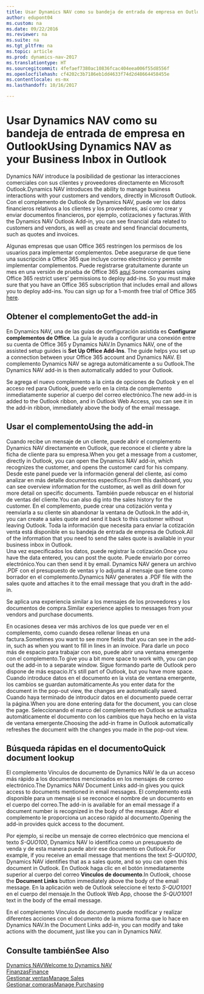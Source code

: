 ```yaml
---
title: Usar Dynamics NAV como su bandeja de entrada de empresa en Outlook
author: edupont04
ms.custom: na
ms.date: 09/22/2016
ms.reviewer: na
ms.suite: na
ms.tgt_pltfrm: na
ms.topic: article
ms.prod: dynamics-nav-2017
ms.translationtype: HT
ms.sourcegitcommit: 4fefaef7380ac10836fcac404eea006f55d8556f
ms.openlocfilehash: cf4202c3b7186eb1dd4633f74d2d48664458455e
ms.contentlocale: es-mx
ms.lasthandoff: 10/16/2017

---
```


# <a name="using-dynamics-nav-as-your-business-inbox-in-outlook"></a><span data-ttu-id="1f8d6-102">Usar Dynamics NAV como su bandeja de entrada de empresa en Outlook</span><span class="sxs-lookup"><span data-stu-id="1f8d6-102">Using Dynamics NAV as your Business Inbox in Outlook</span></span>
<span data-ttu-id="1f8d6-103">Dynamics NAV introduce la posibilidad de gestionar las interacciones comerciales con sus clientes y proveedores directamente en Microsoft Outlook.</span><span class="sxs-lookup"><span data-stu-id="1f8d6-103">Dynamics NAV introduces the ability to manage business interactions with your customers and vendors, directly in Microsoft Outlook.</span></span> <span data-ttu-id="1f8d6-104">Con el complemento de Outlook de Dynamics NAV, puede ver los datos financieros relativos a los clientes y los proveedores, así como crear y enviar documentos financieros, por ejemplo, cotizaciones y facturas.</span><span class="sxs-lookup"><span data-stu-id="1f8d6-104">With the Dynamics NAV Outlook Add-in, you can see financial data related to customers and vendors, as well as create and send financial documents, such as quotes and invoices.</span></span>  

<span data-ttu-id="1f8d6-105">Algunas empresas que usan Office 365 restringen los permisos de los usuarios para implementar complementos. Debe asegurarse de que tiene una suscripción a Office 365 que incluye correo electrónico y permite implementar complementos. Puede registrarse gratuitamente durante un mes en una versión de prueba de Office 365 [aquí](https://products.office.com/try).</span><span class="sxs-lookup"><span data-stu-id="1f8d6-105">Some companies using Office 365 restrict users’ permissions to deploy add-ins. So you must make sure that you have an Office 365 subscription that includes email and allows you to deploy add-ins. You can sign up for a 1-month free trial of Office 365 [here](https://products.office.com/try).</span></span>  

## <a name="get-the-add-in"></a><span data-ttu-id="1f8d6-106">Obtener el complemento</span><span class="sxs-lookup"><span data-stu-id="1f8d6-106">Get the add-in</span></span>
<span data-ttu-id="1f8d6-107">En Dynamics NAV, una de las guías de configuración asistida es **Configurar complementos de Office**. La guía le ayuda a configurar una conexión entre su cuenta de Office 365 y Dynamics NAV.</span><span class="sxs-lookup"><span data-stu-id="1f8d6-107">In Dynamics NAV, one of the assisted setup guides is **Set Up Office Add-Ins**. The guide helps you  set up a connection between your Office 365 account and Dynamics NAV.</span></span> <span data-ttu-id="1f8d6-108">El complemento Dynamics NAV se agrega automáticamente a su Outlook.</span><span class="sxs-lookup"><span data-stu-id="1f8d6-108">The Dynamics NAV add-in is then automatically added to your Outlook.</span></span>  

<span data-ttu-id="1f8d6-109">Se agrega el nuevo complemento a la cinta de opciones de Outlook y en el acceso red para Outlook, puede verlo en la cinta de complemento inmediatamente superior al cuerpo del correo electrónico.</span><span class="sxs-lookup"><span data-stu-id="1f8d6-109">The new add-in is added to the Outlook ribbon, and in Outlook Web Access, you can see it in the add-in ribbon, immediately above the body of the email message.</span></span>  

## <a name="using-the-add-in"></a><span data-ttu-id="1f8d6-110">Usar el complemento</span><span class="sxs-lookup"><span data-stu-id="1f8d6-110">Using the add-in</span></span>
<span data-ttu-id="1f8d6-111">Cuando recibe un mensaje de un cliente, puede abrir el complemento Dynamics NAV directamente en Outlook, que reconoce el cliente y abre la ficha de cliente para su empresa.</span><span class="sxs-lookup"><span data-stu-id="1f8d6-111">When you get a message from a customer, directly in Outlook, you can open the Dynamics NAV add-in, which recognizes the customer, and opens the customer card for his company.</span></span> <span data-ttu-id="1f8d6-112">Desde este panel puede ver la información general del cliente, así como analizar en más detalle documentos específicos.</span><span class="sxs-lookup"><span data-stu-id="1f8d6-112">From this dashboard, you can see overview information for the customer, as well as drill down for more detail on specific documents.</span></span> <span data-ttu-id="1f8d6-113">También puede rebuscar en el historial de ventas del cliente.</span><span class="sxs-lookup"><span data-stu-id="1f8d6-113">You can also dig into the sales history for the customer.</span></span>
<span data-ttu-id="1f8d6-114">En el complemento, puede crear una cotización venta y reenviarla a su cliente sin abandonar la ventana de Outlook.</span><span class="sxs-lookup"><span data-stu-id="1f8d6-114">In the add-in, you can create a sales quote and send it back to this customer without leaving Outlook.</span></span> <span data-ttu-id="1f8d6-115">Toda la información que necesita para enviar la cotización venta está disponible en su bandeja de entrada de empresa de Outlook.</span><span class="sxs-lookup"><span data-stu-id="1f8d6-115">All of the information that you need to send the sales quote is available in your business inbox in Outlook.</span></span>  
<span data-ttu-id="1f8d6-116">Una vez especificados los datos, puede registrar la cotización.</span><span class="sxs-lookup"><span data-stu-id="1f8d6-116">Once you have the data entered, you can post the quote.</span></span> <span data-ttu-id="1f8d6-117">Puede enviarlo por correo electrónico.</span><span class="sxs-lookup"><span data-stu-id="1f8d6-117">You can then send it by email.</span></span> <span data-ttu-id="1f8d6-118">Dynamics NAV genera un archivo .PDF con el presupuesto de ventas y lo adjunta al mensaje que tiene como borrador en el complemento.</span><span class="sxs-lookup"><span data-stu-id="1f8d6-118">Dynamics NAV generates a .PDF file with the sales quote and attaches it to the email message that you draft in the add-in.</span></span>  

<span data-ttu-id="1f8d6-119">Se aplica una experiencia similar a los mensajes de los proveedores y los documentos de compra.</span><span class="sxs-lookup"><span data-stu-id="1f8d6-119">Similar experience applies to messages from your vendors and purchase documents.</span></span>  

<span data-ttu-id="1f8d6-120">En ocasiones desea ver más archivos de los que puede ver en el complemento, como cuando desea rellenar líneas en una factura.</span><span class="sxs-lookup"><span data-stu-id="1f8d6-120">Sometimes you want to see more fields that you can see in the add-in, such as when you want to fill in lines in an invoice.</span></span> <span data-ttu-id="1f8d6-121">Para darle un poco más de espacio para trabajar con eso, puede abrir una ventana emergente con el complemento.</span><span class="sxs-lookup"><span data-stu-id="1f8d6-121">To give you a bit more space to work with, you can pop out the add-in to a separate window.</span></span> <span data-ttu-id="1f8d6-122">Sigue formando parte de Outlook pero dispone de más espacio.</span><span class="sxs-lookup"><span data-stu-id="1f8d6-122">It's still part of Outlook, but you have more space.</span></span> <span data-ttu-id="1f8d6-123">Cuando introduce datos en el documento en la vista de ventana emergente, los cambios se guardan automáticamente.</span><span class="sxs-lookup"><span data-stu-id="1f8d6-123">As you enter data for the document in the pop-out view, the changes are automatically saved.</span></span> <span data-ttu-id="1f8d6-124">Cuando haya terminado de introducir datos en el documento puede cerrar la página.</span><span class="sxs-lookup"><span data-stu-id="1f8d6-124">When you are done entering data for the document, you can close the page.</span></span> <span data-ttu-id="1f8d6-125">Seleccionando el marco del complemento en Outlook se actualiza automáticamente el documento con los cambios que haya hecho en la vista de ventana emergente.</span><span class="sxs-lookup"><span data-stu-id="1f8d6-125">Choosing the add-in frame in Outlook automatically refreshes the document with the changes you made in the pop-out view.</span></span>  

## <a name="quick-document-lookup"></a><span data-ttu-id="1f8d6-126">Búsqueda rápidas en el documento</span><span class="sxs-lookup"><span data-stu-id="1f8d6-126">Quick document lookup</span></span>
<span data-ttu-id="1f8d6-127">El complemento Vínculos de documento de Dynamics NAV le da un acceso más rápido a los documentos mencionados en los mensajes de correo electrónico.</span><span class="sxs-lookup"><span data-stu-id="1f8d6-127">The Dynamics NAV Document Links add-in gives you quick access to documents mentioned in email messages.</span></span> <span data-ttu-id="1f8d6-128">El complemento está disponible para un mensaje si se reconoce el nombre de un documento en el cuerpo del correo.</span><span class="sxs-lookup"><span data-stu-id="1f8d6-128">The add-in is available for an email message if a document number is recognized in the body of the message.</span></span> <span data-ttu-id="1f8d6-129">Abrir el complemento le proporciona un acceso rápido al documento.</span><span class="sxs-lookup"><span data-stu-id="1f8d6-129">Opening the add-in provides quick access to the document.</span></span>  

<span data-ttu-id="1f8d6-130">Por ejemplo, si recibe un mensaje de correo electrónico que menciona el texto *S-QUO100*, Dynamics NAV lo identifica como un presupuesto de venda y de esta manera puede abrir ese documento en Outlook.</span><span class="sxs-lookup"><span data-stu-id="1f8d6-130">For example, if you receive an email message that mentions the text *S-QUO100*, Dynamics NAV identifies that as a sales quote, and so you can open this document in Outlook.</span></span> <span data-ttu-id="1f8d6-131">En Outlook haga clic en el botón inmediatamente superior al cuerpo del correo **Vínculos de documento**.</span><span class="sxs-lookup"><span data-stu-id="1f8d6-131">In Outlook, choose the **Document Links** button immediately above the body of the email message.</span></span> <span data-ttu-id="1f8d6-132">En la aplicación web de Outlook seleccione el texto *S-QUO1001* en el cuerpo del mensaje.</span><span class="sxs-lookup"><span data-stu-id="1f8d6-132">In the Outlook Web App, choose the *S-QUO1001* text in the body of the email message.</span></span>  

<span data-ttu-id="1f8d6-133">En el complemento Vínculos de documento puede modificar y realizar diferentes acciones con el documento de la misma forma que lo hace en Dynamics NAV.</span><span class="sxs-lookup"><span data-stu-id="1f8d6-133">In the Document Links add-in, you can modify and take actions with the document, just like you can in Dynamics NAV.</span></span>

## <a name="see-also"></a><span data-ttu-id="1f8d6-134">Consulte también</span><span class="sxs-lookup"><span data-stu-id="1f8d6-134">See Also</span></span>
[<span data-ttu-id="1f8d6-135">Dynamics NAV</span><span class="sxs-lookup"><span data-stu-id="1f8d6-135">Welcome to Dynamics NAV</span></span>](across-get-started.md)  
[<span data-ttu-id="1f8d6-136">Finanzas</span><span class="sxs-lookup"><span data-stu-id="1f8d6-136">Finance</span></span>](finance.md)  
[<span data-ttu-id="1f8d6-137">Gestionar ventas</span><span class="sxs-lookup"><span data-stu-id="1f8d6-137">Manage Sales</span></span>](sales-manage-sales.md)  
[<span data-ttu-id="1f8d6-138">Gestionar compras</span><span class="sxs-lookup"><span data-stu-id="1f8d6-138">Manage Purchasing</span></span>](purchasing-manage-purchasing.md)  

